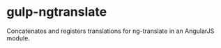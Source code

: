 # gulp-ngtranslate
Concatenates and registers translations for ng-translate in an AngularJS module.
